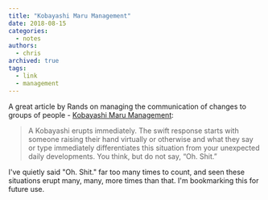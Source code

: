 ```yaml
---
title: "Kobayashi Maru Management"
date: 2018-08-15
categories:
  - notes
authors:
  - chris
archived: true
tags:
  - link
  - management
---
```


A great article by Rands on managing the communication of changes to groups of people - [Kobayashi Maru Management](http://randsinrepose.com/archives/kobayashi-maru-management/):

> A Kobayashi erupts immediately. The swift response starts with someone raising their hand virtually or otherwise and what they say or type immediately differentiates this situation from your unexpected daily developments. You think, but do not say, “Oh. Shit.”

I've quietly said "Oh. Shit." far too many times to count, and seen these situations erupt many, many, more times than that. I'm bookmarking this for future use.
